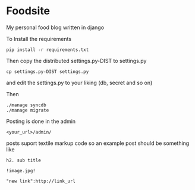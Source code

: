Foodsite
=============


My personal food blog written in django

To Install the requirements

    pip install -r requirements.txt


Then copy the distributed settings.py-DIST to settings.py

    cp settings.py-DIST settings.py

and edit the settings.py to your liking (db, secret and so on)

Then
  
    ./manage syncdb
    ./manage migrate

Posting is done in the admin

    <your_url>/admin/

posts suport textile markup code so an example post should be something like

    h2. sub title

    !image.jpg! 

    "new link":http://link_url


